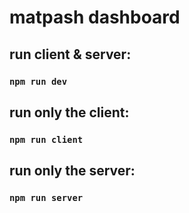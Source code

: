 # matpash dashboard

## run client & server:
### `npm run dev`

## run only the client:
### `npm run client`

## run only the server:
### `npm run server`